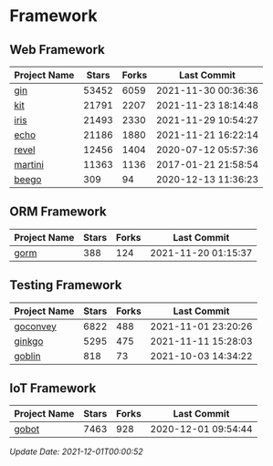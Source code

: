 # Framework

## Web Framework
| Project Name | Stars | Forks | Last Commit |
| ------------ | ----- | ----- | ----------- |
| [gin](https://github.com/gin-gonic/gin) | 53452 | 6059 | 2021-11-30 00:36:36 |
| [kit](https://github.com/go-kit/kit) | 21791 | 2207 | 2021-11-23 18:14:48 |
| [iris](https://github.com/kataras/iris) | 21493 | 2330 | 2021-11-29 10:54:27 |
| [echo](https://github.com/labstack/echo) | 21186 | 1880 | 2021-11-21 16:22:14 |
| [revel](https://github.com/revel/revel) | 12456 | 1404 | 2020-07-12 05:57:36 |
| [martini](https://github.com/go-martini/martini) | 11363 | 1136 | 2017-01-21 21:58:54 |
| [beego](https://github.com/astaxie/beego) | 309 | 94 | 2020-12-13 11:36:23 |

## ORM Framework
| Project Name | Stars | Forks | Last Commit |
| ------------ | ----- | ----- | ----------- |
| [gorm](https://github.com/jinzhu/gorm) | 388 | 124 | 2021-11-20 01:15:37 |

## Testing Framework
| Project Name | Stars | Forks | Last Commit |
| ------------ | ----- | ----- | ----------- |
| [goconvey](https://github.com/smartystreets/goconvey) | 6822 | 488 | 2021-11-01 23:20:26 |
| [ginkgo](https://github.com/onsi/ginkgo) | 5295 | 475 | 2021-11-11 15:28:03 |
| [goblin](https://github.com/franela/goblin) | 818 | 73 | 2021-10-03 14:34:22 |

## IoT Framework
| Project Name | Stars | Forks | Last Commit |
| ------------ | ----- | ----- | ----------- |
| [gobot](https://github.com/hybridgroup/gobot) | 7463 | 928 | 2020-12-01 09:54:44 |

*Update Date: 2021-12-01T00:00:52*
